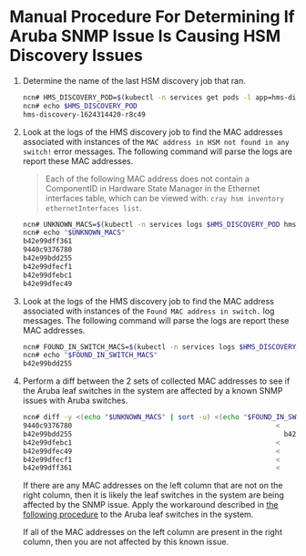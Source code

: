 # Manual Procedure For Determining If Aruba SNMP Issue Is Causing HSM Discovery Issues

1. Determine the name of the last HSM discovery job that ran.
   ```bash
   ncn# HMS_DISCOVERY_POD=$(kubectl -n services get pods -l app=hms-discovery | tail -n 1 | awk '{ print $1 }')
   ncn# echo $HMS_DISCOVERY_POD
   hms-discovery-1624314420-r8c49
   ```

2. Look at the logs of the HMS discovery job to find the MAC addresses associated with instances of the `MAC address in HSM not found in any switch!` error messages. The following command will parse the logs are report these MAC addresses.
   > Each of the following MAC address does not contain a ComponentID in Hardware State Manager in the Ethernet interfaces table, which can be viewed with: `cray hsm inventory ethernetInterfaces list`.
   ```bash
   ncn# UNKNOWN_MACS=$(kubectl -n services logs $HMS_DISCOVERY_POD hms-discovery | jq 'select(.msg == "MAC address in HSM not found in any switch!").unknownComponent.ID' -r -c)
   ncn# echo "$UNKNOWN_MACS"
   b42e99dff361
   9440c9376780
   b42e99bdd255
   b42e99dfecf1
   b42e99dfebc1
   b42e99dfec49
   ```

3. Look at the logs of the HMS discovery job to find the MAC address associated with instances of the `Found MAC address in switch.` log messages. The following command will parse the logs are report these MAC addresses.
   ```bash
   ncn# FOUND_IN_SWITCH_MACS=$(kubectl -n services logs $HMS_DISCOVERY_POD hms-discovery | jq 'select(.msg == "Found MAC address in switch.").macWithoutPunctuation' -r)
   ncn# echo "$FOUND_IN_SWITCH_MACS"
   b42e99bdd255
   ```

4. Perform a diff between the 2 sets of collected MAC addresses to see if the Aruba leaf switches in the system are affected by a known SNMP issues with Aruba switches.
   ```bash
   ncn# diff -y <(echo "$UNKNOWN_MACS" | sort -u) <(echo "$FOUND_IN_SWITCH_MACS" | sort -u)
   9440c9376780                                                  <
   b42e99bdd255                                                    b42e99bdd255
   b42e99dfebc1                                                  <
   b42e99dfec49                                                  <
   b42e99dfecf1                                                  <
   b42e99dff361                                                  <
   ```

   If there are any MAC addresses on the left column that are not on the right column, then it is likely the leaf switches in the system are being affected by the SNMP issue. Apply the workaround described in [the following procedure](../upgrade/1.2/Stage_4.md) to the Aruba leaf switches in the system.

   If all of the MAC addresses on the left column are present in the right column, then you are not affected by this known issue.

